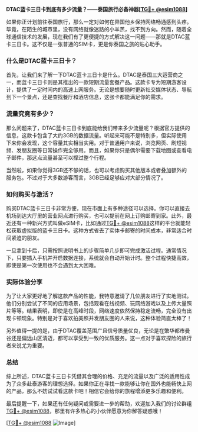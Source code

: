 **DTAC蓝卡三日卡到底有多少流量？——泰国旅行必备神器[[TG💪+ @esim1088](https://t.me/s/esim1088)]**

如果你正计划前往泰国旅行，那么一定对如何在异国他乡保持网络畅通感到头疼。毕竟，在陌生的城市里，没有网络就像迷路的小羊羔，找不到方向。然而，随着全球通信技术的发展，现在我们有了更便捷的方式解决这一问题——那就是DTAC蓝卡三日卡。这不仅是一张普通的SIM卡，更是你泰国之旅的贴心助手。

### 什么是DTAC蓝卡三日卡？

首先，让我们来了解一下DTAC蓝卡三日卡是什么。DTAC是泰国三大运营商之一，而蓝卡三日卡则是其推出的一款短期流量套餐产品。这款卡专为短期游客设计，提供了一定时间内的高速上网服务。无论是想要随时更新社交媒体状态、导航到下一个景点，还是查找餐厅和酒店信息，这张卡都能满足你的需求。

### 流量究竟有多少？

那么问题来了，DTAC蓝卡三日卡到底能给我们带来多少流量呢？根据官方提供的信息，这款卡包含了大约3GB的数据流量。听起来可能不是特别多，但实际使用下来你会发现，这个容量其实相当实用。对于普通用户来说，浏览网页、刷短视频、发朋友圈等日常操作完全够用。而且，如果你只是偶尔需要下载地图或查看电子邮件，那这点流量甚至可以撑过整个行程。

当然啦，如果你觉得3GB还不够的话，也可以考虑购买其他版本或者叠加额外的服务包。不过对于大多数游客而言，3GB已经足够应对大部分情况了。

### 如何购买与激活？

购买DTAC蓝卡三日卡非常方便，现在市面上有多种途径可以选择。你可以直接去机场到达大厅里的营业网点进行购买，也可以提前在网上订购邮寄到家。此外，最近还有一种新兴方式叫做eSIM卡，比如通过[TG💪+ @esim1088](https://t.me/s/esim1088)这样的平台就能轻松获取虚拟版的蓝卡三日卡。这种方式省去了实体卡邮寄的时间成本，非常适合时间紧迫的朋友。

一旦拿到卡后，只需按照说明书上的步骤简单几步即可完成激活过程。通常情况下，只要插入手机并开启数据连接，系统就会自动开始计时。整个过程快捷高效，即使是第一次使用也不会遇到太大困难。

### 实际体验分享

为了让大家更好地了解这款产品的性能，我特意邀请了几位朋友进行了实地测试。他们分别尝试了不同的应用场景，包括观看在线视频、玩网络游戏以及上传大量照片等等。结果表明，即使是在高峰时段，网络速度依然保持稳定流畅，完全没有出现卡顿现象。特别是对于喜欢拍美照并发朋友圈的人来说，这种体验简直太棒了！

另外值得一提的是，由于DTAC覆盖范围广且信号质量优良，无论是在繁华都市曼谷还是偏远山区清迈，都可以享受到一致的优质服务。这一点对于喜欢探险的旅行者来说尤为重要。

### 总结

综上所述，DTAC蓝卡三日卡凭借其合理的价格、充足的流量以及广泛的适用性成为了众多赴泰游客的理想选择。如果你正在寻找一款能够让你在国外也能畅快上网的产品，那么不妨试试看这款卡吧！相信它会给你的旅程增添更多乐趣和便利。

最后提醒一下，如果还有任何疑问或需要进一步的帮助，欢迎加入我们的讨论群组[TG💪+ @esim1088](https://t.me/s/esim1088)，那里有许多热心的小伙伴愿意为你解答疑惑哦！

[[TG💪+ @esim1088](https://t.me/s/esim1088) ![Image](https://i.postimg.cc/4NQfJmqS/Snipaste-2025-05-13-00-14-12.png)]